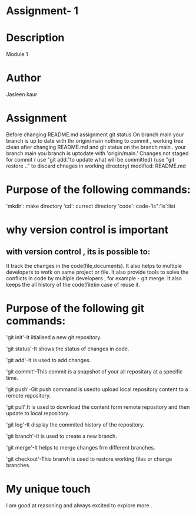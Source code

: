 # Assignment- 1

# Description
Module 1
# Author 
Jasleen kaur
# Assignment 
Before changing README.md assignment git status On branch main your branch is up to date with thr origin/main 
nothing to commit , working tree clean after changing README.md and git status on the branch main . your branch main you branch is uptodate with 'origin/main.'
Changes not staged for commit ( use "git add."to update what will be committed) (use "git restore .." to discard chnages in working directory) modified: README.md
# Purpose of the following commands:
  'mkdir': make directory
  'cd': currect directory
   'code': code-'ls":'ls':list
# why version control is important
## with version control , its is possible to:
It track the changes in the code(file,documents).
It also helps to multiple developers to wotk on same project or file.
It also provide tools to solve the conflicts in code by multiple developers , for example - git merge.
It also keeps the all history of the code(file)in case of reuse it.
# Purpose of the following git commands:
'git init'-It iitialised a new git repository.

'git status'-It shows the status of changes in code.

'git add'-It is used to add changes.

'git commit'-This commit is a snapshot of your all repositary at a specific time.

'git push'-Git push command is usedto upload local repository content to a remote repository.

'git pull':It is used to download the content form remote repository and then update to local repository.

'git log'-It display the commited history of the repository.

'git branch'-It is used to create a new branch.

'git merge'-It helps to merge changes frm different branches.

'git checkout'-This branvh is used to restore working files or change branches.

# My unique touch
I am good at reasoning and always excited to explore more .

 
   

